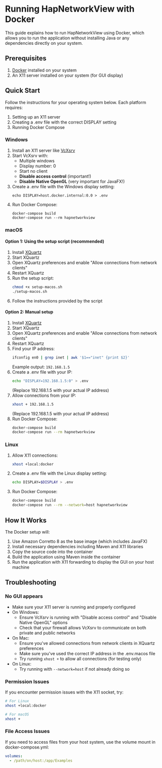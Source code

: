 # Running HapNetworkView with Docker

This guide explains how to run HapNetworkView using Docker, which allows you to run the application without installing Java or any dependencies directly on your system.

## Prerequisites

1. [Docker](https://www.docker.com/products/docker-desktop) installed on your system
2. An X11 server installed on your system (for GUI display)

## Quick Start

Follow the instructions for your operating system below. Each platform requires:
1. Setting up an X11 server
2. Creating a .env file with the correct DISPLAY setting
3. Running Docker Compose

### Windows

1. Install an X11 server like [VcXsrv](https://sourceforge.net/projects/vcxsrv/)
2. Start VcXsrv with:
   - Multiple windows
   - Display number: 0
   - Start no client
   - **Disable access control** (important!)
   - **Disable Native OpenGL** (very important for JavaFX!)
3. Create a .env file with the Windows display setting:
   ```
   echo DISPLAY=host.docker.internal:0.0 > .env
   ```
4. Run Docker Compose:
   ```
   docker-compose build
   docker-compose run --rm hapnetworkview
   ```

### macOS

#### Option 1: Using the setup script (recommended)

1. Install [XQuartz](https://www.xquartz.org/)
2. Start XQuartz
3. Open XQuartz preferences and enable "Allow connections from network clients"
4. Restart XQuartz
5. Run the setup script:
   ```bash
   chmod +x setup-macos.sh
   ./setup-macos.sh
   ```
6. Follow the instructions provided by the script

#### Option 2: Manual setup

1. Install [XQuartz](https://www.xquartz.org/)
2. Start XQuartz
3. Open XQuartz preferences and enable "Allow connections from network clients"
4. Restart XQuartz
5. Find your IP address:
   ```bash
   ifconfig en0 | grep inet | awk '$1=="inet" {print $2}'
   ```
   Example output: `192.168.1.5`
6. Create a .env file with your IP:
   ```bash
   echo "DISPLAY=192.168.1.5:0" > .env
   ```
   (Replace 192.168.1.5 with your actual IP address)
7. Allow connections from your IP:
   ```bash
   xhost + 192.168.1.5
   ```
   (Replace 192.168.1.5 with your actual IP address)
8. Run Docker Compose:
   ```bash
   docker-compose build
   docker-compose run --rm hapnetworkview
   ```

### Linux

1. Allow X11 connections:
   ```bash
   xhost +local:docker
   ```
2. Create a .env file with the Linux display setting:
   ```bash
   echo DISPLAY=$DISPLAY > .env
   ```
3. Run Docker Compose:
   ```bash
   docker-compose build
   docker-compose run --rm --network=host hapnetworkview
   ```

## How It Works

The Docker setup will:

1. Use Amazon Corretto 8 as the base image (which includes JavaFX)
2. Install necessary dependencies including Maven and X11 libraries
3. Copy the source code into the container
4. Build the application using Maven inside the container
5. Run the application with X11 forwarding to display the GUI on your host machine

## Troubleshooting

### No GUI appears

- Make sure your X11 server is running and properly configured
- On Windows:
  - Ensure VcXsrv is running with "Disable access control" and "Disable Native OpenGL" options
  - Check that your firewall allows VcXsrv to communicate on both private and public networks
- On Mac:
  - Ensure you've allowed connections from network clients in XQuartz preferences
  - Make sure you've used the correct IP address in the .env.macos file
  - Try running `xhost +` to allow all connections (for testing only)
- On Linux:
  - Try running with `--network=host` if not already doing so

### Permission Issues

If you encounter permission issues with the X11 socket, try:

```bash
# For Linux
xhost +local:docker

# For macOS
xhost +
```

### File Access Issues

If you need to access files from your host system, use the volume mount in docker-compose.yml:

```yaml
volumes:
  - /path/on/host:/app/Examples
```